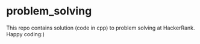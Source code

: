 # problem_solving
This repo contains solution (code in cpp) to problem solving at HackerRank. 
Happy coding:)
